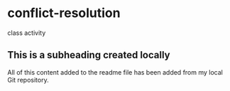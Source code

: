 # conflict-resolution
class activity
## This is a subheading created locally

  All of this content added to the readme file has been added from my local Git repository.
  ```